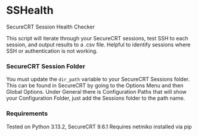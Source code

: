 # SSHealth
 SecureCRT Session Health Checker

This script will iterate through your SecureCRT sessions, test SSH to each session, and output results to a .csv file. Helpful to identify sessions where SSH or authentication is not working.

### SecureCRT Session Folder
You must update the ```dir_path``` variable to your SecureCRT Sessions folder. This can be found in SecureCRT by going to the Options Menu and then Global Options. Under General there is Configuration Paths that will show your Configuration Folder, just add the Sessions folder to the path name.


### Requirements
Tested on Python 3.13.2, SecureCRT 9.6.1
Requires netmiko installed via pip